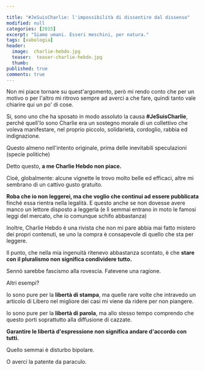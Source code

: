 ```yaml
---

title: "#JeSuisCharlie: l'impossibilità di dissentire dal dissenso"
modified: null
categories: [2015]
excerpt: "Siamo umani. Esseri meschini, per natura."
tags: [xabologia]
header:  
  image:  charlie-hebdo.jpg
  teaser:  teaser-charlie-hebdo.jpg
  thumb: 
published: true
comments: true
---
```


Non mi piace tornare su quest'argomento, però mi rendo conto che per un motivo o per l'altro mi ritrovo sempre ad averci a che fare, quindi tanto vale chiarire qui un po' di cose.

Si, sono uno che ha sposato in modo assoluto la causa **#JeSuisCharlie**, perché quell'Io sono Charlie era un sostegno morale di un collettivo che voleva manifestare, nel proprio piccolo, solidarietà, cordoglio, rabbia ed indignazione. 

Questo almeno nell'intento originale, prima delle inevitabili speculazioni (specie politiche)

Detto questo, **a me Charlie Hebdo non piace.** 

Cioè, globalmente: alcune vignette le trovo molto belle ed efficaci, altre mi sembrano di un cattivo gusto gratuito.

**Roba che io non leggerei, ma che voglio che continui ad essere pubblicata** finché essa rientra nella legalità. E questo anche se non dovesse avere manco un lettore disposto a leggerla (e lì semmai entrano in moto le famosi leggi del mercato, che io comunque schifo abbastanza)

Inoltre, Charlie Hebdo è una rivista che non mi pare abbia mai fatto mistero dei propri contenuti, se uno la compra è consapevole di quello che sta per leggere.

Il punto, che nella mia ingenuità ritenevo abbastanza scontato, è che **stare con il pluralismo non significa condividere tutto.**

Sennò sarebbe fascismo alla rovescia. Fatevene una ragione.

Altri esempi?

Io sono pure per la **libertà di stampa**, ma quelle rare volte che intravedo un articolo di Libero nel migliore dei casi mi viene da ridere per non piangere.

Io sono pure per la **libertà di parola**, ma allo stesso tempo comprendo che questo porti soprattutto alla diffusione di cazzate.

**Garantire le libertà d'espressione non significa andare d'accordo con tutti.** 

Quello semmai è disturbo bipolare.

O averci la patente da paraculo.
